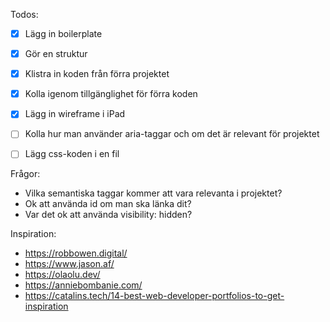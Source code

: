 Todos:
 
 + [x] Lägg in boilerplate 
 + [x] Gör en struktur 
 + [x] Klistra in koden från förra projektet 
 + [x] Kolla igenom tillgänglighet för förra koden 
 + [x] Lägg in wireframe i iPad
 + [ ] Kolla hur man använder aria-taggar och om det är relevant för projektet
 + [ ] Lägg css-koden i en fil


Frågor:

 + Vilka semantiska taggar kommer att vara relevanta i projektet?
 + Ok att använda id om man ska länka dit?
 + Var det ok att använda visibility: hidden?

Inspiration:

 + https://robbowen.digital/
 + https://www.jason.af/
 + https://olaolu.dev/
 + https://anniebombanie.com/
 + https://catalins.tech/14-best-web-developer-portfolios-to-get-inspiration